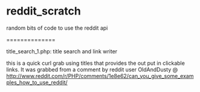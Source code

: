 reddit_scratch
==============

random bits of code to use the reddit api

==============

title_search_1.php: title search and link writer

this is a quick curl grab using titles that provides the out put in clickable links. It was grabbed from a comment by reddit user OldAndDusty @ http://www.reddit.com/r/PHP/comments/1e8e62/can_you_give_some_examples_how_to_use_reddit/
